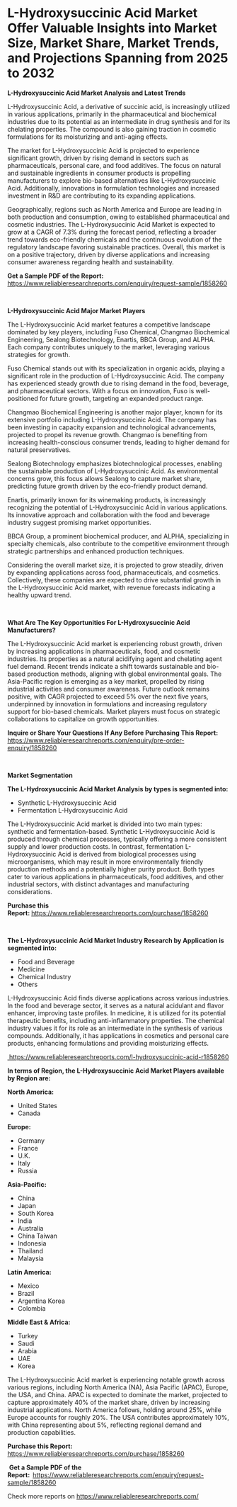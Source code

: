 <p><h1>L-Hydroxysuccinic Acid Market Offer Valuable Insights into Market Size, Market Share, Market Trends, and Projections Spanning from 2025 to 2032</h1></p><p><strong>L-Hydroxysuccinic Acid Market Analysis and Latest Trends</strong></p>
<p><p>L-Hydroxysuccinic Acid, a derivative of succinic acid, is increasingly utilized in various applications, primarily in the pharmaceutical and biochemical industries due to its potential as an intermediate in drug synthesis and for its chelating properties. The compound is also gaining traction in cosmetic formulations for its moisturizing and anti-aging effects.</p><p>The market for L-Hydroxysuccinic Acid is projected to experience significant growth, driven by rising demand in sectors such as pharmaceuticals, personal care, and food additives. The focus on natural and sustainable ingredients in consumer products is propelling manufacturers to explore bio-based alternatives like L-Hydroxysuccinic Acid. Additionally, innovations in formulation technologies and increased investment in R&D are contributing to its expanding applications.</p><p>Geographically, regions such as North America and Europe are leading in both production and consumption, owing to established pharmaceutical and cosmetic industries. The L-Hydroxysuccinic Acid Market is expected to grow at a CAGR of 7.3% during the forecast period, reflecting a broader trend towards eco-friendly chemicals and the continuous evolution of the regulatory landscape favoring sustainable practices. Overall, this market is on a positive trajectory, driven by diverse applications and increasing consumer awareness regarding health and sustainability.</p></p>
<p><strong>Get a Sample PDF of the Report:&nbsp;</strong> <a href="https://www.reliableresearchreports.com/enquiry/request-sample/1858260?utm_campaign=2219&utm_medium=2&utm_source=Github&utm_content=ia&utm_term=03042025&utm_id=l-hydroxysuccinic-acid">https://www.reliableresearchreports.com/enquiry/request-sample/1858260</a></p>
<p>&nbsp;</p>
<p><strong>L-Hydroxysuccinic Acid Major Market Players</strong></p>
<p><p>The L-Hydroxysuccinic Acid market features a competitive landscape dominated by key players, including Fuso Chemical, Changmao Biochemical Engineering, Sealong Biotechnology, Enartis, BBCA Group, and ALPHA. Each company contributes uniquely to the market, leveraging various strategies for growth.</p><p>Fuso Chemical stands out with its specialization in organic acids, playing a significant role in the production of L-Hydroxysuccinic Acid. The company has experienced steady growth due to rising demand in the food, beverage, and pharmaceutical sectors. With a focus on innovation, Fuso is well-positioned for future growth, targeting an expanded product range.</p><p>Changmao Biochemical Engineering is another major player, known for its extensive portfolio including L-Hydroxysuccinic Acid. The company has been investing in capacity expansion and technological advancements, projected to propel its revenue growth. Changmao is benefiting from increasing health-conscious consumer trends, leading to higher demand for natural preservatives.</p><p>Sealong Biotechnology emphasizes biotechnological processes, enabling the sustainable production of L-Hydroxysuccinic Acid. As environmental concerns grow, this focus allows Sealong to capture market share, predicting future growth driven by the eco-friendly product demand.</p><p>Enartis, primarily known for its winemaking products, is increasingly recognizing the potential of L-Hydroxysuccinic Acid in various applications. Its innovative approach and collaboration with the food and beverage industry suggest promising market opportunities.</p><p>BBCA Group, a prominent biochemical producer, and ALPHA, specializing in specialty chemicals, also contribute to the competitive environment through strategic partnerships and enhanced production techniques.</p><p>Considering the overall market size, it is projected to grow steadily, driven by expanding applications across food, pharmaceuticals, and cosmetics. Collectively, these companies are expected to drive substantial growth in the L-Hydroxysuccinic Acid market, with revenue forecasts indicating a healthy upward trend.</p></p>
<p>&nbsp;</p>
<p><strong>What Are The Key Opportunities For L-Hydroxysuccinic Acid Manufacturers?</strong></p>
<p><p>The L-Hydroxysuccinic Acid market is experiencing robust growth, driven by increasing applications in pharmaceuticals, food, and cosmetic industries. Its properties as a natural acidifying agent and chelating agent fuel demand. Recent trends indicate a shift towards sustainable and bio-based production methods, aligning with global environmental goals. The Asia-Pacific region is emerging as a key market, propelled by rising industrial activities and consumer awareness. Future outlook remains positive, with CAGR projected to exceed 5% over the next five years, underpinned by innovation in formulations and increasing regulatory support for bio-based chemicals. Market players must focus on strategic collaborations to capitalize on growth opportunities.</p></p>
<p><strong>Inquire or Share Your Questions If Any Before Purchasing This Report:</strong> <a href="https://www.reliableresearchreports.com/enquiry/pre-order-enquiry/1858260?utm_campaign=2219&utm_medium=2&utm_source=Github&utm_content=ia&utm_term=03042025&utm_id=l-hydroxysuccinic-acid">https://www.reliableresearchreports.com/enquiry/pre-order-enquiry/1858260</a></p>
<p>&nbsp;</p>
<p><strong>Market Segmentation</strong></p>
<p><strong>The L-Hydroxysuccinic Acid Market Analysis by types is segmented into:</strong></p>
<p><ul><li>Synthetic L-Hydroxysuccinic Acid</li><li>Fermentation L-Hydroxysuccinic Acid</li></ul></p>
<p><p>The L-Hydroxysuccinic Acid market is divided into two main types: synthetic and fermentation-based. Synthetic L-Hydroxysuccinic Acid is produced through chemical processes, typically offering a more consistent supply and lower production costs. In contrast, fermentation L-Hydroxysuccinic Acid is derived from biological processes using microorganisms, which may result in more environmentally friendly production methods and a potentially higher purity product. Both types cater to various applications in pharmaceuticals, food additives, and other industrial sectors, with distinct advantages and manufacturing considerations.</p></p>
<p><strong>Purchase this Report:&nbsp;</strong><a href="https://www.reliableresearchreports.com/purchase/1858260?utm_campaign=2219&utm_medium=2&utm_source=Github&utm_content=ia&utm_term=03042025&utm_id=l-hydroxysuccinic-acid">https://www.reliableresearchreports.com/purchase/1858260</a></p>
<p>&nbsp;</p>
<p><strong>The L-Hydroxysuccinic Acid Market Industry Research by Application is segmented into:</strong></p>
<p><ul><li>Food and Beverage</li><li>Medicine</li><li>Chemical Industry</li><li>Others</li></ul></p>
<p><p>L-Hydroxysuccinic Acid finds diverse applications across various industries. In the food and beverage sector, it serves as a natural acidulant and flavor enhancer, improving taste profiles. In medicine, it is utilized for its potential therapeutic benefits, including anti-inflammatory properties. The chemical industry values it for its role as an intermediate in the synthesis of various compounds. Additionally, it has applications in cosmetics and personal care products, enhancing formulations and providing moisturizing effects.</p></p>
<p><a href="https://www.reliableresearchreports.com/l-hydroxysuccinic-acid-r1858260?utm_campaign=2219&utm_medium=2&utm_source=Github&utm_content=ia&utm_term=03042025&utm_id=l-hydroxysuccinic-acid">&nbsp;https://www.reliableresearchreports.com/l-hydroxysuccinic-acid-r1858260</a></p>
<p><strong>In terms of Region, the L-Hydroxysuccinic Acid Market Players available by Region are:</strong></p>
<p>
    <p> <strong> North America: </strong>
        <ul>
            <li>United States</li>
            <li>Canada</li>
        </ul>
        </p> 
    <p> <strong> Europe: </strong>
        <ul>
            <li>Germany</li>
            <li>France</li>
            <li>U.K.</li>
            <li>Italy</li>
            <li>Russia</li>
        </ul>
        </p> 
    <p> <strong> Asia-Pacific: </strong>
        <ul>
            <li>China</li>
            <li>Japan</li>
            <li>South Korea</li>
            <li>India</li>
            <li>Australia</li>
            <li>China Taiwan</li>
            <li>Indonesia</li>
            <li>Thailand</li>
            <li>Malaysia</li>
        </ul>
        </p> 
    <p> <strong> Latin America: </strong>
        <ul>
            <li>Mexico</li>
            <li>Brazil</li>
            <li>Argentina Korea</li>
            <li>Colombia</li>
        </ul>
        </p> 
    <p> <strong> Middle East & Africa: </strong>
        <ul>
            <li>Turkey</li>
            <li>Saudi</li>
            <li>Arabia</li>
            <li>UAE</li>
            <li>Korea</li>
        </ul>
    </p>
    </p>
<p><p>The L-Hydroxysuccinic Acid market is experiencing notable growth across various regions, including North America (NA), Asia Pacific (APAC), Europe, the USA, and China. APAC is expected to dominate the market, projected to capture approximately 40% of the market share, driven by increasing industrial applications. North America follows, holding around 25%, while Europe accounts for roughly 20%. The USA contributes approximately 10%, with China representing about 5%, reflecting regional demand and production capabilities.</p></p>
<p><strong>Purchase this Report: </strong><a href="https://www.reliableresearchreports.com/purchase/1858260?utm_campaign=2219&utm_medium=2&utm_source=Github&utm_content=ia&utm_term=03042025&utm_id=l-hydroxysuccinic-acid">https://www.reliableresearchreports.com/purchase/1858260</a></p>
<p>&nbsp;<strong>Get a Sample PDF of the Report:&nbsp;&nbsp;</strong><a href="https://www.reliableresearchreports.com/enquiry/request-sample/1858260?utm_campaign=2219&utm_medium=2&utm_source=Github&utm_content=ia&utm_term=03042025&utm_id=l-hydroxysuccinic-acid">https://www.reliableresearchreports.com/enquiry/request-sample/1858260</a></p>
<p><strong></strong></p>
<p>Check more reports on <a href="https://www.reliableresearchreports.com/?utm_campaign=2219&utm_medium=2&utm_source=Github&utm_content=ia&utm_term=03042025&utm_id=l-hydroxysuccinic-acid">https://www.reliableresearchreports.com/</a></p>